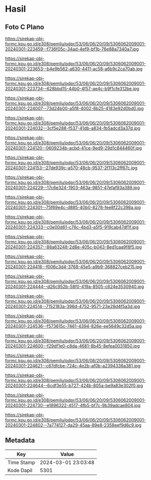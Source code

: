 # Hasil

## Foto C Plano

https://sirekap-obj-formc.kpu.go.id/e308/pemilu/pdpr/53/06/06/20/09/5306062009001-20240301-223459--f736f05c-34ad-4ef9-bf1b-76e88a7340a7.jpg

https://sirekap-obj-formc.kpu.go.id/e308/pemilu/pdpr/53/06/06/20/09/5306062009001-20240301-223653--b4e9b562-a630-4411-ac58-a6b9c2ca70ab.jpg

https://sirekap-obj-formc.kpu.go.id/e308/pemilu/pdpr/53/06/06/20/09/5306062009001-20240301-223734--628bbd15-44b0-4f57-ae4c-b9f1cfe312be.jpg

https://sirekap-obj-formc.kpu.go.id/e308/pemilu/pdpr/53/06/06/20/09/5306062009001-20240301-224007--73d24b00-a5f8-4002-8b25-4183e92d0bd0.jpg

https://sirekap-obj-formc.kpu.go.id/e308/pemilu/pdpr/53/06/06/20/09/5306062009001-20240301-224032--3cf5e288-f537-41db-a834-fb5adcd3a37d.jpg

https://sirekap-obj-formc.kpu.go.id/e308/pemilu/pdpr/53/06/06/20/09/5306062009001-20240301-224120--0609234b-acbd-41ce-9ed9-29d1c844460f.jpg

https://sirekap-obj-formc.kpu.go.id/e308/pemilu/pdpr/53/06/06/20/09/5306062009001-20240301-224153--27de939c-a570-48cb-9537-2f113c2ff67c.jpg

https://sirekap-obj-formc.kpu.go.id/e308/pemilu/pdpr/53/06/06/20/09/5306062009001-20240301-224229--17c6e324-1903-463a-9851-47efaf93a389.jpg

https://sirekap-obj-formc.kpu.go.id/e308/pemilu/pdpr/53/06/06/20/09/5306062009001-20240301-224301--75f69e4c-d885-40b0-8278-fee8f22c398a.jpg

https://sirekap-obj-formc.kpu.go.id/e308/pemilu/pdpr/53/06/06/20/09/5306062009001-20240301-224333--c0e00d61-c76c-4bd3-a5f5-919cab47df1f.jpg

https://sirekap-obj-formc.kpu.go.id/e308/pemilu/pdpr/53/06/06/20/09/5306062009001-20240301-224357--88a63248-2d8e-405c-b043-8ed1caa9f8f5.jpg

https://sirekap-obj-formc.kpu.go.id/e308/pemilu/pdpr/53/06/06/20/09/5306062009001-20240301-224416--f006c3d4-3768-45e5-a9b9-368827ceb215.jpg

https://sirekap-obj-formc.kpu.go.id/e308/pemilu/pdpr/53/06/06/20/09/5306062009001-20240301-224444--d26c952b-58f0-419a-8505-c624e3530940.jpg

https://sirekap-obj-formc.kpu.go.id/e308/pemilu/pdpr/53/06/06/20/09/5306062009001-20240301-224514--7152183a-396d-4752-9571-23e28d4f5a3d.jpg

https://sirekap-obj-formc.kpu.go.id/e308/pemilu/pdpr/53/06/06/20/09/5306062009001-20240301-224536--f573615c-7461-4394-826e-ee5649c32d5a.jpg

https://sirekap-obj-formc.kpu.go.id/e308/pemilu/pdpr/53/06/06/20/09/5306062009001-20240301-224600--f29df1e0-c8da-4681-8b45-8efea0031850.jpg

https://sirekap-obj-formc.kpu.go.id/e308/pemilu/pdpr/53/06/06/20/09/5306062009001-20240301-224621--c67dfcbe-724c-4e2b-af0b-a2394336a381.jpg

https://sirekap-obj-formc.kpu.go.id/e308/pemilu/pdpr/53/06/06/20/09/5306062009001-20240301-224644--6cdf3e55-b727-424b-805a-be9a83e302f0.jpg

https://sirekap-obj-formc.kpu.go.id/e308/pemilu/pdpr/53/06/06/20/09/5306062009001-20240301-224730--e1896322-4517-4fb5-bf7c-9b39adcae804.jpg

https://sirekap-obj-formc.kpu.go.id/e308/pemilu/pdpr/53/06/06/20/09/5306062009001-20240301-224802--7a774127-da29-45aa-89e8-2358eef9d6c9.jpg


## Metadata

| Key        | Value               |
| ---------- | ------------------- |
| Time Stamp | 2024-03-01 23:03:48 |
| Kode Dapil | 5301                |



